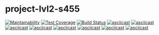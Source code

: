 # project-lvl2-s455
[![Maintainability](https://api.codeclimate.com/v1/badges/af3c188bc2a53c557be5/maintainability)](https://codeclimate.com/github/egupsv/project-lvl2-s455/maintainability)
[![Test Coverage](https://api.codeclimate.com/v1/badges/af3c188bc2a53c557be5/test_coverage)](https://codeclimate.com/github/egupsv/project-lvl2-s455/test_coverage)
[![Build Status](https://travis-ci.com/egupsv/project-lvl2-s455.svg?branch=master)](https://travis-ci.com/egupsv/project-lvl2-s455)
[![asciicast](https://asciinema.org/a/20WkfODYIdFqV2c1dw5VIQSQt.svg)](https://asciinema.org/a/20WkfODYIdFqV2c1dw5VIQSQt)
[![asciicast](https://asciinema.org/a/vdje1bZBMPo7rY1arTNtxoHJf.svg)](https://asciinema.org/a/vdje1bZBMPo7rY1arTNtxoHJf)
[![asciicast](https://asciinema.org/a/HEekYj4qJdjQmZy8TxmByrLuw.svg)](https://asciinema.org/a/HEekYj4qJdjQmZy8TxmByrLuw)
[![asciicast](https://asciinema.org/a/MPHHbKqvnYTnpjHtb7bzt7lrE.svg)](https://asciinema.org/a/MPHHbKqvnYTnpjHtb7bzt7lrE)
[![asciicast](https://asciinema.org/a/ORTGRFG4hM7vYHXgY5OnpkSbS.svg)](https://asciinema.org/a/ORTGRFG4hM7vYHXgY5OnpkSbS)
[![asciicast](https://asciinema.org/a/VzG7Ap48EMcc905RYaYjhoKqY.svg)](https://asciinema.org/a/VzG7Ap48EMcc905RYaYjhoKqY)
[![asciicast](https://asciinema.org/a/dBtnHsC6Oqmj50MfDz8RYPTDh.svg)](https://asciinema.org/a/dBtnHsC6Oqmj50MfDz8RYPTDh)
[![asciicast](https://asciinema.org/a/tqnFxnHTg0dn7iGlfQ0OoXm59.svg)](https://asciinema.org/a/tqnFxnHTg0dn7iGlfQ0OoXm59)